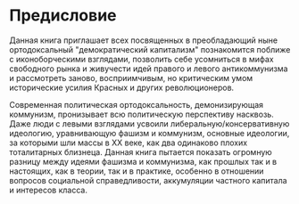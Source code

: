 # Предисловие

<p>Данная книга приглашает всех посвященных в преобладающий ныне ортодоксальный "демократический капитализм" познакомится поближе с иконоборческими взглядами, позволить себе усомниться в мифах свободного рынка и живучести идей правого и левого антикоммунизма и рассмотреть заново, восприимчивым, но критическим умом исторические усилия Красных и других революционеров.</p>

<p>Современная политическая ортодоксальность, демонизирующая коммунизм, пронизывает всю политическую перспективу насквозь. Даже люди с левыми взглядами усвоили либеральную/консервативную идеологию, уравнивающую фашизм и коммунизм, основные идеологии, за которыми шли массы в XX веке, как два одинаково плохих тоталитарных близнеца. Данная книга пытается показать огромную разницу между идеями фашизма и коммунизма, как прошлых так и в настоящих, как в теории, так и в практике, особенно в отношении вопросов социальной справедливости, аккумуляции частного капитала и интересов класса.</p>